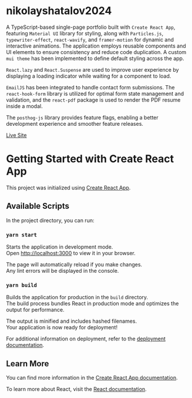 # nikolayshatalov2024

A TypeScript-based single-page portfolio built with `Create React App`, featuring `Material UI` library for styling, along with `Particles.js`, `typewriter-effect`, `react-wavify`, and `framer-motion` for dynamic and interactive animations. The application employs reusable components and UI elements to ensure consistency and reduce code duplication. A custom `mui theme` has been implemented to define default styling across the app.

`React.lazy` and `React.Suspense` are used to improve user experience by displaying a loading indicator while waiting for a component to load.

`EmailJS` has been integrated to handle contact form submissions. The `react-hook-form` library is utilized for optimal form state management and validation, and the `react-pdf` package is used to render the PDF resume inside a modal.

The `posthog-js` library provides feature flags, enabling a better development experience and smoother feature releases.

<div align="start" >
  <a href="https://nikolayshatalov.com/">Live Site</a>
</div>

# Getting Started with Create React App

This project was initialized using [Create React App](https://github.com/facebook/create-react-app).

## Available Scripts

In the project directory, you can run:

### `yarn start`

Starts the application in development mode.\
Open [http://localhost:3000](http://localhost:3000) to view it in your browser.

The page will automatically reload if you make changes.\
Any lint errors will be displayed in the console.

### `yarn build`

Builds the application for production in the `build` directory.\
The build process bundles React in production mode and optimizes the output for performance.

The output is minified and includes hashed filenames.\
Your application is now ready for deployment!

For additional information on deployment, refer to the [deployment documentation](https://facebook.github.io/create-react-app/docs/deployment).

## Learn More

You can find more information in the [Create React App documentation](https://facebook.github.io/create-react-app/docs/getting-started).

To learn more about React, visit the [React documentation](https://reactjs.org/).

